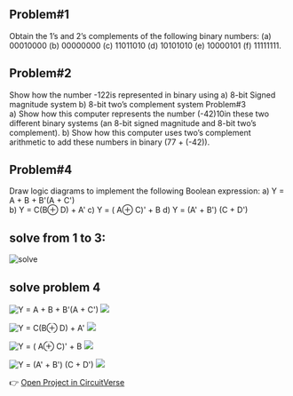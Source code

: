 ## Problem#1

Obtain the 1’s and 2’s complements of the following binary numbers:
(a) 00010000 (b) 00000000
(c) 11011010 (d) 10101010
(e) 10000101 (f) 11111111.

## Problem#2

Show how the number -122is represented in binary using
a) 8-bit Signed magnitude system
b) 8-bit two’s complement system
Problem#3  
a) Show how this computer represents the number (-42)10in these two
different binary systems (an 8-bit signed magnitude and 8-bit two’s
complement).
b) Show how this computer uses two’s complement arithmetic to add these
numbers in binary (77 + (-42)).

## Problem#4

Draw logic diagrams to implement the following Boolean expression:
a) Y = A + B + B'(A + C')  
b) Y = C(B⊕ D) + A'
c) Y = ( A⊕ C)' + B
d) Y = (A' + B') (C + D')

## solve from 1 to 3:

![solve](solve.png)

## solve problem 4

![Y = A + B + B'(A + C')](<A(1).png>)
![](A_table.png)

![Y = C(B⊕ D) + A'](B.png)
![](B_table.png)

![Y = ( A⊕ C)' + B](C.png)
![](C_table.png)

![Y = (A' + B') (C + D')](D.png)
![](D_table.png)

👉 [Open Project in CircuitVerse]("https://circuitverse.org/simulator/embed/gates_problem4?theme=&display_title=false&clock_time=true&fullscreen=true&zoom_in_out=true")
